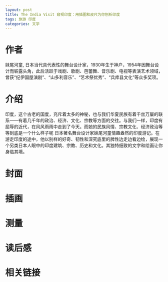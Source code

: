```yaml
---
layout: post
title: The India Visit 窥视印度：用插图和皮尺为你刨析印度  
tags: 旅游 印度 
categories: 文学
---
```

# 作者 

妹尾河童, 日本当代具代表性的舞台设计家，1930年生于神户，1954年因舞台设计而崭露头角，此后活跃于戏剧、歌剧、芭蕾舞、音乐剧、电视等表演艺术领域，曾获“纪伊国屋演剧”、“山多利音乐”、“艺术祭优秀”、“兵库县文化”等众多奖项。

# 介绍

印度，这个古老的国度，充斥着太多的神秘，也与我们华夏民族有着千丝万屡的联系——有着几千年的政治、经济、文化、宗教等方面的交往。与我们一样，印度有屈辱的近代，在风风雨雨中走到了今天。而她的民族风情、宗教文化、经济政治等等到底是一个什么样子呢 日本著名舞台设计家妹尾河童情趣盎然的印度游记。在游走印度的途中，他以别样的好奇、韧性和深究底里的脾性边走边看边绘，展现一个另类日本人眼中的印度建筑、宗教、历史和文化。其独特细致的文字和绘画让你身临其境。

# 封面


# 插画


# 测量


# 读后感


# 相关链接

